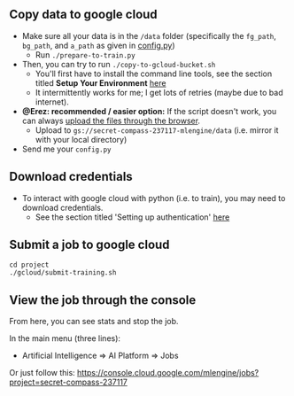 ## Copy data to google cloud
* Make sure all your data is in the `/data` folder (specifically the `fg_path`, `bg_path`, and `a_path` as given in [config.py](config.py))
  * Run `./prepare-to-train.py`
* Then, you can try to run `./copy-to-gcloud-bucket.sh`
  * You'll first have to install the command line tools, see the section titled **Setup Your Environment** [here](https://cloud.google.com/ml-engine/docs/tensorflow/getting-started-training-prediction)
  * It intermittently works for me; I get lots of retries (maybe due to bad internet).
* **@Erez: recommended / easier option:** If the script doesn't work, you can always [upload the files through the browser]( https://cloud.google.com/storage/docs/uploading-objects).
  * Upload to `gs://secret-compass-237117-mlengine/data` (i.e. mirror it with your local directory)
* Send me your `config.py`

## Download credentials
* To interact with google cloud with python (i.e. to train), you may need to download credentials.
  * See the section titled 'Setting up authentication' [here](https://cloud.google.com/storage/docs/reference/libraries#client-libraries-install-python)

## Submit a job to google cloud
```
cd project
./gcloud/submit-training.sh
```

## View the job through the console
From here, you can see stats and stop the job.

In the main menu (three lines):
* Artificial Intelligence => AI Platform => Jobs

Or just follow this: https://console.cloud.google.com/mlengine/jobs?project=secret-compass-237117
